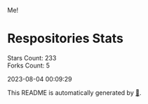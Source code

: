Me!

# Respositories Stats
Stars Count: 233  
Forks Count: 5

2023-08-04 00:09:29  

This README is automatically generated by [🐰](https://github.com/rnitta/rnitta).
